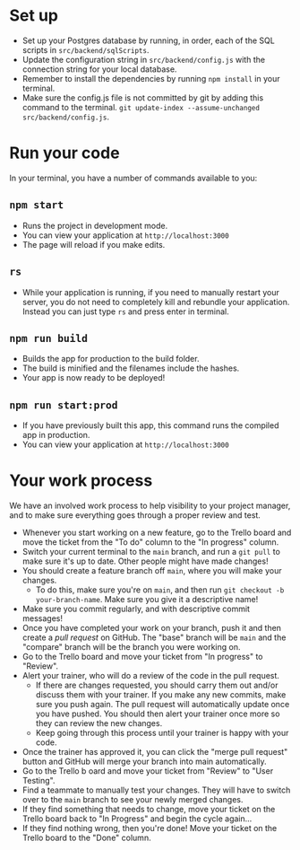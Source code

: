 # Set up

* Set up your Postgres database by running, in order, each of the SQL scripts in `src/backend/sqlScripts`.
* Update the configuration string in `src/backend/config.js` with the connection string for your local database.
* Remember to install the dependencies by running `npm install` in your terminal.
* Make sure the config.js file is not committed by git by adding this command to the terminal. `git update-index --assume-unchanged src/backend/config.js`.

# Run your code

In your terminal, you have a number of commands available to you:

## `npm start`

* Runs the project in development mode.  
* You can view your application at `http://localhost:3000`
* The page will reload if you make edits.

## `rs`

* While your application is running, if you need to manually restart your server, you do not need to completely kill and rebundle your application. Instead you can just type `rs` and press enter in terminal.

## `npm run build`

* Builds the app for production to the build folder.
* The build is minified and the filenames include the hashes.
* Your app is now ready to be deployed!

## `npm run start:prod`

* If you have previously built this app, this command runs the compiled app in production.
* You can view your application at `http://localhost:3000`

# Your work process

We have an involved work process to help visibility to your project manager, and to make sure everything goes through a proper review and test.

* Whenever you start working on a new feature, go to the Trello board and move the ticket from the "To do" column to the "In progress" column.
* Switch your current terminal to the `main` branch, and run a `git pull` to make sure it's up to date. Other people might have made changes!
* You should create a feature branch off `main`, where you will make your changes.
  * To do this, make sure you're on `main`, and then run `git checkout -b your-branch-name`. Make sure you give it a descriptive name!
* Make sure you commit regularly, and with descriptive commit messages!
* Once you have completed your work on your branch, push it and then create a *pull request* on GitHub. The "base" branch will be `main` and the "compare" branch will be the branch you were working on.
* Go to the Trello board and move your ticket from "In progress" to "Review".
* Alert your trainer, who will do a review of the code in the pull request.
  * If there are changes requested, you should carry them out and/or discuss them with your trainer. If you make any new commits, make sure you push again. The pull request will automatically update once you have pushed. You should then alert your trainer once more so they can review the new changes.
  * Keep going through this process until your trainer is happy with your code.
* Once the trainer has approved it, you can click the "merge pull request" button and GitHub will merge your branch into main automatically.
* Go to the Trello b oard and move your ticket from "Review" to "User Testing".
* Find a teammate to manually test your changes. They will have to switch over to the `main` branch to see your newly merged changes.
* If they find something that needs to change, move your ticket on the Trello board back to "In Progress" and begin the cycle again...
* If they find nothing wrong, then you're done! Move your ticket on the Trello board to the "Done" column.
